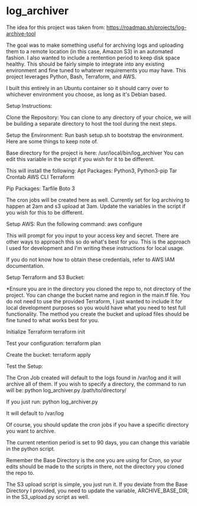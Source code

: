 # log_archiver

The idea for this project was taken from: https://roadmap.sh/projects/log-archive-tool

The goal was to make something useful for archiving logs and uploading them to a remote location (in this case, Amazon S3) in an automated fashion. I also wanted to include a rentention period to keep disk space healthy. This should be fairly simple to integrate into any existing environment and fine tuned to whatever requirements you may have. This project leverages Python, Bash, Terraform, and AWS. 

I built this entirely in an Ubuntu container so it should carry over to whichever environment you choose, as long as it's Debian based. 

Setup Instructions: 

Clone the Repository:
You can clone to any directory of your choice, we will be building a separate directory to host the tool during the next steps. 

Setup the Environment: 
Run bash setup.sh to bootstrap the environment. Here are some things to keep note of.

Base directory for the project is here: /usr/local/bin/log_archiver 
You can edit this variable in the script if you wish for it to be different. 

This will install the following:
Apt Packages:
Python3, Python3-pip 
Tar
Crontab
AWS CLI
Terraform

Pip Packages:
Tarfile
Boto 3

The cron jobs will be created here as well. Currently set for log archiving to happen at 2am and s3 upload at 3am. Update the variables in the script if you wish for this to be different. 

Setup AWS:
Run the following command: 
aws configure 

This will prompt for you input to your access key and secret. There are other ways to approach this so do what's best for you. This is the approach I used for development and I'm writing these instructions for local usage. 

If you do not know how to obtain these credentials, refer to AWS IAM documentation. 

Setup Terraform and S3 Bucket:

*Ensure you are in the directory you cloned the repo to, not directory of the project. 
You can change the bucket name and region in the main.tf file.
You do not need to use the provided Terraform, I just wanted to include it for local development purposes so you would have what you need to test full functionality. The method you create the bucket and upload files should be fine tuned to what works best for you. 

Initialize Terraform
terraform init 

Test your configuration: 
terraform plan

Create the bucket:
terraform apply

Test the Setup:

The Cron Job created will default to the logs found in /var/log and it will archive all of them. If you wish to specify a directory, the command to run will be:
python log_archiver.py /path/to/directory/

If you just run:
python log_archiver.py

It will default to /var/log 

Of course, you should update the cron jobs if you have a specific directory you want to archive. 

The current retention period is set to 90 days, you can change this variable in the python script. 

Remember the Base Directory is the one you are using for Cron, so your edits should be made to the scripts in there, not the directory you cloned the repo to. 

The S3 upload script is simple, you just run it. If you deviate from the Base Directory I provided, you need to update the variable, ARCHIVE_BASE_DIR, in the S3_upload.py script as well. 

